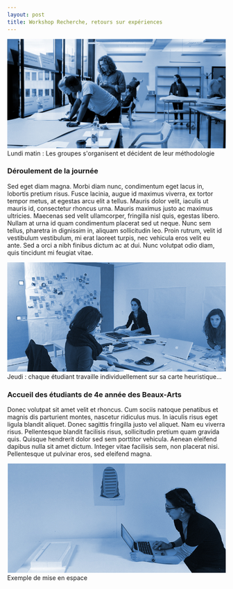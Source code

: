```yaml
---
layout: post
title: Workshop Recherche, retours sur expériences
---
```


<img src="/../img/1609_workshop-2.jpg"/>
<figcaption>Lundi matin : Les groupes s'organisent et décident de leur méthodologie</figcaption>

### Déroulement de la journée
 Sed eget diam magna. Morbi diam nunc, condimentum eget lacus in, lobortis pretium risus. Fusce lacinia, augue id maximus viverra, ex tortor tempor metus, at egestas arcu elit a tellus. Mauris dolor velit, iaculis ut mauris id, consectetur rhoncus urna. Mauris maximus justo ac maximus ultricies. Maecenas sed velit ullamcorper, fringilla nisl quis, egestas libero. Nullam at urna id quam condimentum placerat sed ut neque. Nunc sem tellus, pharetra in dignissim in, aliquam sollicitudin leo. Proin rutrum, velit id vestibulum vestibulum, mi erat laoreet turpis, nec vehicula eros velit eu ante. Sed a orci a nibh finibus dictum ac at dui. Nunc volutpat odio diam, quis tincidunt mi feugiat vitae. 

<img src="/../img/1609_real-1.jpg"/>
<figcaption>Jeudi : chaque étudiant travaille individuellement sur sa carte heuristique...</figcaption>

### Accueil des étudiants de 4e année des Beaux-Arts
Donec volutpat sit amet velit et rhoncus. Cum sociis natoque penatibus et magnis dis parturient montes, nascetur ridiculus mus. In iaculis risus eget ligula blandit aliquet. Donec sagittis fringilla justo vel aliquet. Nam eu viverra risus. Pellentesque blandit facilisis risus, sollicitudin pretium quam gravida quis. Quisque hendrerit dolor sed sem porttitor vehicula. Aenean eleifend dapibus nulla sit amet dictum. Integer vitae facilisis sem, non placerat nisi. Pellentesque ut pulvinar eros, sed eleifend magna. 

<img src="/../img/1609_real-2.jpg"/>
<figcaption>Exemple de mise en espace</figcaption>
